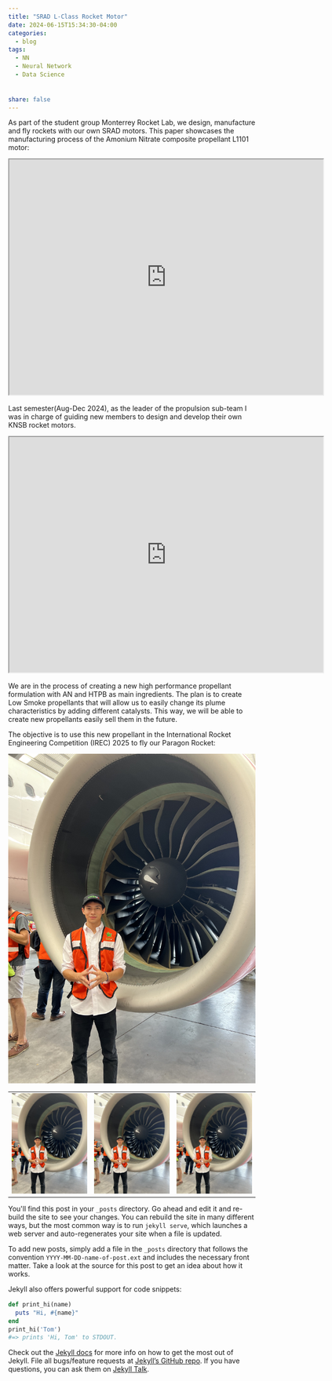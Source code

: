 ```yaml
---
title: "SRAD L-Class Rocket Motor"
date: 2024-06-15T15:34:30-04:00
categories:
  - blog
tags:
  - NN
  - Neural Network
  - Data Science


share: false
---
```



As part of the student group Monterrey Rocket Lab, we design, manufacture and fly rockets with our own SRAD motors. This paper showcases the manufacturing process of the Amonium Nitrate composite propellant L1101 motor: 

<iframe src="https://drive.google.com/file/d/1R0cWQDTerI-DkS9Zb36gLiMsLROPRp8E/preview" width="640" height="480" allow="autoplay"></iframe>



Last semester(Aug-Dec 2024), as the leader of the propulsion sub-team I was in charge of guiding new members to design and develop their own KNSB rocket motors. 


<iframe src="https://drive.google.com/file/d/14fLlsYjHZiMn1ueq061mmig4rQwXp6mQ/preview" width="640" height="480" allow="autoplay"></iframe>




We are in the process of creating a new high performance propellant formulation with AN and HTPB as main ingredients. The plan is to create Low Smoke propellants that will allow us to easily change its plume characteristics by adding different catalysts. This way, we will be able to create new propellants easily sell them in the future. 

The objective is to use this new propellant in the International Rocket Engineering Competition (IREC) 2025 to fly our Paragon Rocket:


![Srd](/assets/images/PFP-Turbofan.jpg)

<table>
  <tr>
    <td><img src="/assets/images/PFP-Turbofan.jpg" alt="Imagen 1" width="200" /></td>
    <td><img src="/assets/images/PFP-Turbofan.jpg" alt="Imagen 2" width="200" /></td>
    <td><img src="/assets/images/PFP-Turbofan.jpg" alt="Imagen 3" width="200" /></td>
  </tr>
</table>


You'll find this post in your `_posts` directory. Go ahead and edit it and re-build the site to see your changes. You can rebuild the site in many different ways, but the most common way is to run `jekyll serve`, which launches a web server and auto-regenerates your site when a file is updated.

To add new posts, simply add a file in the `_posts` directory that follows the convention `YYYY-MM-DD-name-of-post.ext` and includes the necessary front matter. Take a look at the source for this post to get an idea about how it works.

Jekyll also offers powerful support for code snippets:

```ruby
def print_hi(name)
  puts "Hi, #{name}"
end
print_hi('Tom')
#=> prints 'Hi, Tom' to STDOUT.
```

Check out the [Jekyll docs][jekyll-docs] for more info on how to get the most out of Jekyll. File all bugs/feature requests at [Jekyll’s GitHub repo][jekyll-gh]. If you have questions, you can ask them on [Jekyll Talk][jekyll-talk].

[jekyll-docs]: https://jekyllrb.com/docs/home
[jekyll-gh]:   https://github.com/jekyll/jekyll
[jekyll-talk]: https://talk.jekyllrb.com/
